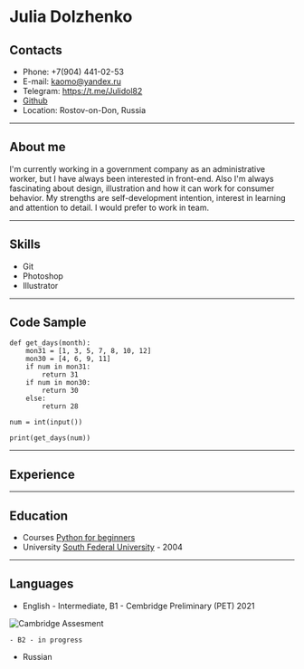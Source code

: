# Julia Dolzhenko

## Contacts

* Phone: +7(904) 441-02-53
* E-mail: kaomo@yandex.ru
* Telegram: https://t.me/Julidol82
* [Github](https://github.com/Julidol)
* Location: Rostov-on-Don, Russia

---
## About me
I'm currently working in a government company as an administrative worker, but I have always been interested in front-end. Also I'm always fascinating about design, illustration and how it can work for consumer behavior.
My strengths are self-development intention, interest in learning and attention to detail. I would prefer to work in team.

---

## Skills
* Git
* Photoshop
* Illustrator

---

## Code Sample
```
def get_days(month):
    mon31 = [1, 3, 5, 7, 8, 10, 12]
    mon30 = [4, 6, 9, 11]
    if num in mon31:
        return 31
    if num in mon30:
        return 30
    else:
        return 28

num = int(input())

print(get_days(num))
```
---
## Experience

---
## Education

* Courses
    [Python for beginners](https://stepik.org/course/58852/syllabus)
* University
	[South Federal University](https://sfedu.ru/www/stat_pages22.show?p=ELS/inf/D&x=ELS/9500000000000) - 2004	

---
## Languages

- English - Intermediate, B1 - Cembridge Preliminary (PET) 2021

![Cambridge Assesment](/rsschool-cv/ca_logo.png)

    - B2 - in progress
- Russian 









